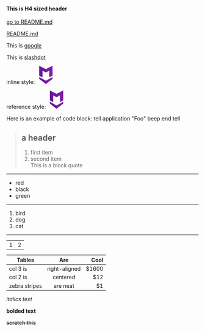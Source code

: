 #### This is H4 sized header
[go to README.md](../Documents/Markdown/README.md)

[README.md](./README.md/)

This is [google](https://www.google.com)

This is [slashdot][1]

[1]:http://slashdot.org

inline style:
![Alt text](https://github.com/adam-p/markdown-here/raw/master/src/common/images/icon48.png)

reference style:
![Alt text][logo]

[logo]:https://github.com/adam-p/markdown-here/raw/master/src/common/images/icon48.png


Here is an example of code block:
    tell application "Foo"
        beep
    end tell

>## a header
>1. first item
>2. second item   
> This is a block quote
***
- red
- black
- green

---
1. bird
2. dog
3. cat
___
<table>
  <tr>
    <td>1</td>
    <td>2</td>
  </tr>
</table>

| Tables        | Are           | Cool  |
| ------------- |:-------------:| -----:|
| col 3 is      | right-aligned | $1600 |
| col 2 is      | centered      |   $12 |
| zebra stripes | are neat      |    $1 |

_italics text_

**bolded text**

~~scratch this~~
